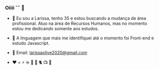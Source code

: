 ### Oiiii ˆˆ 👋


- 🔭 Eu sou a Larissa, tenho 35 e estou buscando a mudança de área profissional. Atuo na área de Recursos Humanos, mas no momento estou me dedicando somente aos estudos.

- 🌱 A linguagem que mais me identifiquei até o momento foi Front-end e estudo Javascript.

- 💬 Email: larissaolive2020@gmail.com


- ♥️ = ⚡ ☕ 🎼  🐾  🐈  📺  🌻 
